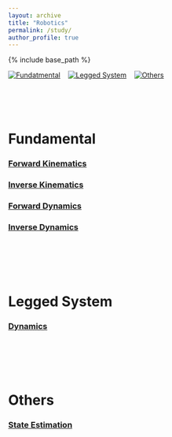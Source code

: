 ```yaml
---
layout: archive
title: "Robotics"
permalink: /study/
author_profile: true
---
```


{% include base_path %}


[![Fundatmental](https://img.shields.io/badge/Fundamental-EBEBEB?style=flat-square)](#fundamental)&nbsp;&nbsp;&nbsp;&nbsp;[![Legged System](https://img.shields.io/badge/Lagged_System-EBEBEB?style=flat-square)](#fundamental)&nbsp;&nbsp;&nbsp;&nbsp;[![Others](https://img.shields.io/badge/Others-EBEBEB?style=flat-square)](#fundamental)

<br/>
<br/>
<br/>

# Fundamental
### [Forward Kinematics](./coming_soon.md)   
### [Inverse Kinematics](./coming_soon.md)   
### [Forward Dynamics](./coming_soon.md)   
### [Inverse Dynamics](./coming_soon.md)   

<br/>
<br/>
<br/>
<br/>

# Legged System
### [Dynamics](./coming_soon.md)   

<br/>
<br/>
<br/>
<br/>

# Others
### [State Estimation](./coming_soon.md)   